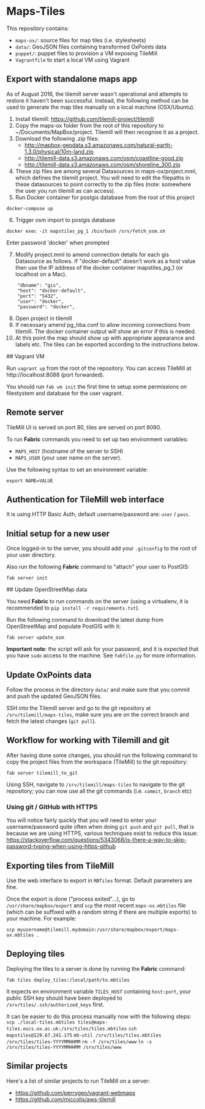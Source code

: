 # Maps-Tiles

This repository contains:

 * `maps-ox/`: source files for map tiles (i.e. stylesheets)
 * `data/`: GeoJSON files containing transformed OxPoints data
 * `puppet/`: puppet files to provision a VM exposing TileMill
 * `Vagrantfile` to start a local VM using Vagrant

## Export with standalone maps app
As of August 2016, the tilemill server wasn't operational and attempts to restore it haven't been successful.
Instead, the following method can be used to generate the map tiles manually on a local machine (OSX/Ubuntu).

1. Install tilemill: https://github.com/tilemill-project/tilemill
2. Copy the maps-ox folder from the root of this repository to ~/Documents/MapBox/project. Tilemill will then recognise it as a project.
3. Download the following .zip files:
    - http://mapbox-geodata.s3.amazonaws.com/natural-earth-1.3.0/physical/10m-land.zip
    - http://tilemill-data.s3.amazonaws.com/osm/coastline-good.zip
    - http://tilemill-data.s3.amazonaws.com/osm/shoreline_300.zip
4. These zip files are among several Datasources in maps-ox/project.mml, which defines the tilemill project. You will need to edit the filepaths in these datasources to point correctly to the zip files (note: somewhere the user you run tilemill as can access).
5. Run Docker container for postgis database from the root of this project
```
docker-compose up
```
6. Trigger osm import to postgis database
```
docker exec -it mapstiles_pg_1 /bin/bash /srv/fetch_osm.sh
```
Enter password 'docker' when prompted

7. Modify project.mml to amend connection details for each gis Datasource as follows. If "docker-default" doesn't work as a host value then use the IP address of the docker container mapstiles_pg_1 (or localhost on a Mac).
```
    "dbname": "gis",
    "host": "docker-default",
    "port": "5432",
    "user": "docker",
    "password": "docker",
```
8. Open project in tilemill
9. If necessary amend pg_hba.conf to allow incoming connections from tilemill. The docker container output will show an error if this is needed.
10. At this point the map should show up with appropriate appearance and labels etc. The tiles can be exported according to the instructions below.

## Vagrant VM

Run `vagrant up` from the root of the repository. You can access TileMill at http://localhost:8088 (port forwarded).

You should run `fab vm init` the first time to setup some permissions on filestystem and database for the user vagrant.

## Remote server

TileMill UI is served on port 80, tiles are served on port 8080.

To run **Fabric** commands you need to set up two environment variables:

* `MAPS_HOST` (hostname of the server to SSH)
* `MAPS_USER` (your user name on the server).

Use the following syntax to set an environment variable:

    export NAME=VALUE

## Authentication for TileMill web interface

It is using HTTP Basic Auth, default username/password are: `user` / `pass`.

## Initial setup for a new user

Once logged-in to the server, you should add your `.gitconfig` to the root of your user directory.

Also run the following **Fabric** command to "attach" your user to PostGIS:

    fab server init

## Update OpenStreetMap data

You need **Fabric** to run commands on the server (using a virtualenv, it is recommended to `pip install -r requirements.txt`).

Run the following command to download the latest dump from OpenStreetMap and populate PostGIS with it:

    fab server update_osm

**Important note**: the script will ask for your password, and it is expected that you have `sudo` access to the machine. See `fabfile.py` for more information.

## Update OxPoints data

Follow the process in the directory `data/` and make sure that you commit and push
the updated GeoJSON files.

SSH into the Tilemill server and go to the git repository at `/srv/tilemill/maps-tiles`,
make sure you are on the correct branch and fetch the latest changes (`git pull`).

## Workflow for working with Tilemill and git

After having done some changes, you should run the following command to copy the project files from the workspace (TileMill) to the git repository:

    fab server tilemill_to_git

Using SSH, navigate to `/srv/tilemill/maps-tiles` to navigate to the git repository; you can now use all the git commands (i.e. `commit`, `branch` etc)

### Using git / GitHub with HTTPS

You will notice fairly quickly that you will need to enter your username/password quite often when doing `git push` and `git pull`, that is because
we are using HTTPS, various techniques exist to reduce this issue: https://stackoverflow.com/questions/5343068/is-there-a-way-to-skip-password-typing-when-using-https-github

## Exporting tiles from TileMill

Use the web interface to export in `MBTiles` format. Default parameters are fine.

Once the export is done ("process exited"...), go to `/usr/share/mapbox/export` and
`scp` the most recent `maps-ox.mbtiles` file (which can be suffixed with a random string
if there are multiple exports) to your machine. For example:

    scp myusername@tilemill.mydomain:/usr/share/mapbox/export/maps-ox.mbtiles .

## Deploying tiles

Deploying the tiles to a server is done by running the **Fabric** command:

    fab tiles deploy_tiles:/local/path/to.mbtiles

It expects en environment variable `TILES_HOST` containing `host:port`, your public SSH key should have been deployed to `/srv/tiles/.ssh/authorized_keys` first.

It can be easier to do this process manually now with the following steps:
    `scp ./local-tiles.mbtiles tiles@maps-tiles.oucs.ox.ac.uk:/srv/tiles/tiles.mbtiles`
    `ssh mapstiles@129.67.241.175`
    `mb-util /srv/tiles/tiles.mbtiles /srv/tiles/tiles-YYYYMMHHMM`
    `rm -f /srv/tiles/www`
    `ln -s /srv/tiles/tiles-YYYYMMHHMM /srv/tiles/www`

## Similar projects

Here's a list of similar projects to run TileMill on a server:
 * https://github.com/perrygeo/vagrant-webmaps
 * https://github.com/miccolis/aws-tilemill
